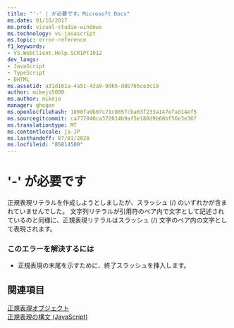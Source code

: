 ```yaml
---
title: "'-' | が必要です。Microsoft Docs"
ms.date: 01/18/2017
ms.prod: visual-studio-windows
ms.technology: vs-javascript
ms.topic: error-reference
f1_keywords:
- VS.WebClient.Help.SCRIPT1012
dev_langs:
- JavaScript
- TypeScript
- DHTML
ms.assetid: a31d161a-4a51-43a9-9d65-d8b765ce3c19
author: mikejo5000
ms.author: mikejo
manager: ghogen
ms.openlocfilehash: 1800fa9b07c71c885fcba03f233a147efad14ef5
ms.sourcegitcommit: ca777040ca372014b9af5e188d9b60bf56e3e36f
ms.translationtype: MT
ms.contentlocale: ja-JP
ms.lasthandoff: 07/01/2020
ms.locfileid: "85814500"
---
```

# <a name="expected--"></a>'-' が必要です
正規表現リテラルを作成しようとしましたが、スラッシュ (/) のいずれかが含まれていませんでした。 文字列リテラルが引用符のペア内で文字として記述されているのと同様に、正規表現リテラルはスラッシュ (/) 文字のペア内の文字として表現されます。  
  
### <a name="to-correct-this-error"></a>このエラーを解決するには  
  
- 正規表現の末尾を示すために、終了スラッシュを挿入します。  
  
## <a name="see-also"></a>関連項目  
 [正規表現オブジェクト](../../javascript/reference/regular-expression-object-javascript.md)   
 [正規表現の構文 (JavaScript)](https://msdn.microsoft.com/library/1400241x)